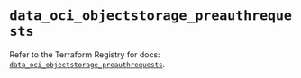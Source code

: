 # `data_oci_objectstorage_preauthrequests`

Refer to the Terraform Registry for docs: [`data_oci_objectstorage_preauthrequests`](https://registry.terraform.io/providers/hashicorp/oci/7.19.0/docs/data-sources/objectstorage_preauthrequests).
